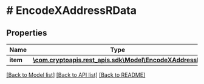 # # EncodeXAddressRData

## Properties

Name | Type | Description | Notes
------------ | ------------- | ------------- | -------------
**item** | [**\com.cryptoapis.rest_apis.sdk\Model\EncodeXAddressRI**](EncodeXAddressRI.md) |  |

[[Back to Model list]](../../README.md#models) [[Back to API list]](../../README.md#endpoints) [[Back to README]](../../README.md)
